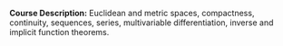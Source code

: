 **Course Description:** Euclidean and metric spaces, compactness, continuity, sequences, series, multivariable differentiation, inverse and implicit function theorems.